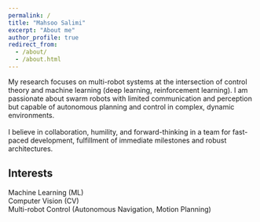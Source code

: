 ```yaml
---
permalink: /
title: "Mahsoo Salimi"
excerpt: "About me"
author_profile: true
redirect_from: 
  - /about/
  - /about.html
---
```


My research focuses on multi-robot systems at the intersection of control theory and machine learning (deep learning, reinforcement learning). I am passionate about swarm robots with limited communication and perception but capable of autonomous planning and control in complex, dynamic environments.<br />  
I believe in collaboration, humility, and forward-thinking in a team for fast-paced development, fulfillment of immediate milestones and robust architectures.

Interests
------
Machine Learning (ML)<br /> 
Computer Vision (CV)<br /> 
Multi-robot Control (Autonomous Navigation, Motion Planning)<br /> 
